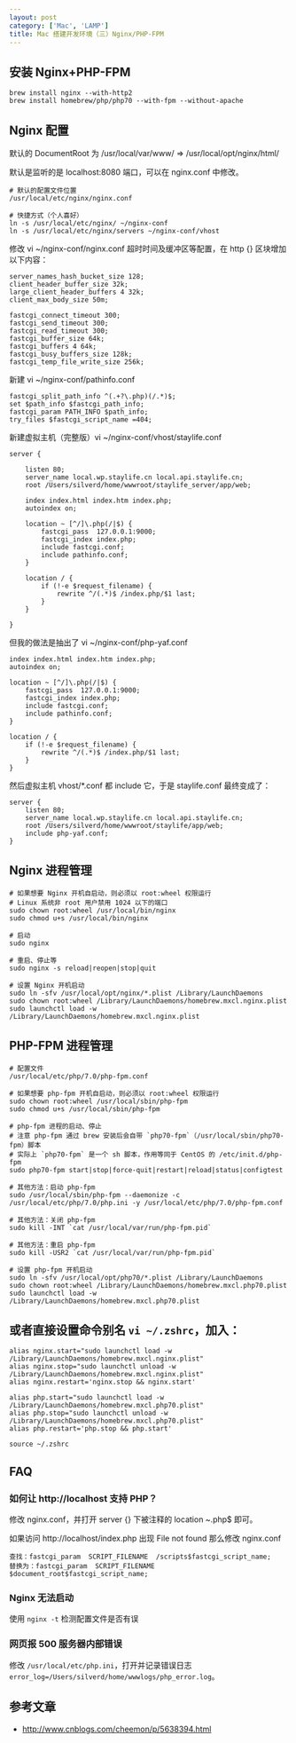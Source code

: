 ```yaml
---
layout: post
category: ['Mac', 'LAMP']
title: Mac 搭建开发环境（三）Nginx/PHP-FPM
---
```


## 安装 Nginx+PHP-FPM

    brew install nginx --with-http2
    brew install homebrew/php/php70 --with-fpm --without-apache

## Nginx 配置

默认的 DocumentRoot 为 /usr/local/var/www/ => /usr/local/opt/nginx/html/

默认是监听的是 localhost:8080 端口，可以在 nginx.conf 中修改。

    # 默认的配置文件位置
    /usr/local/etc/nginx/nginx.conf

    # 快捷方式（个人喜好）
    ln -s /usr/local/etc/nginx/ ~/nginx-conf
    ln -s /usr/local/etc/nginx/servers ~/nginx-conf/vhost

修改 vi ~/nginx-conf/nginx.conf 超时时间及缓冲区等配置，在 http {} 区块增加以下内容：

    server_names_hash_bucket_size 128;
    client_header_buffer_size 32k;
    large_client_header_buffers 4 32k;
    client_max_body_size 50m;

    fastcgi_connect_timeout 300;
    fastcgi_send_timeout 300;
    fastcgi_read_timeout 300;
    fastcgi_buffer_size 64k;
    fastcgi_buffers 4 64k;
    fastcgi_busy_buffers_size 128k;
    fastcgi_temp_file_write_size 256k;

新建 vi ~/nginx-conf/pathinfo.conf

    fastcgi_split_path_info ^(.+?\.php)(/.*)$;
    set $path_info $fastcgi_path_info;
    fastcgi_param PATH_INFO $path_info;
    try_files $fastcgi_script_name =404;

新建虚拟主机（完整版）vi ~/nginx-conf/vhost/staylife.conf

    server {

        listen 80;
        server_name local.wp.staylife.cn local.api.staylife.cn;
        root /Users/silverd/home/wwwroot/staylife_server/app/web;

        index index.html index.htm index.php;
        autoindex on;

        location ~ [^/]\.php(/|$) {
            fastcgi_pass  127.0.0.1:9000;
            fastcgi_index index.php;
            include fastcgi.conf;
            include pathinfo.conf;
        }

        location / {
            if (!-e $request_filename) {
                rewrite ^/(.*)$ /index.php/$1 last;
            }
        }

    }

但我的做法是抽出了 vi ~/nginx-conf/php-yaf.conf

    index index.html index.htm index.php;
    autoindex on;

    location ~ [^/]\.php(/|$) {
        fastcgi_pass  127.0.0.1:9000;
        fastcgi_index index.php;
        include fastcgi.conf;
        include pathinfo.conf;
    }

    location / {
        if (!-e $request_filename) {
            rewrite ^/(.*)$ /index.php/$1 last;
        }
    }

然后虚拟主机 vhost/*.conf 都 include 它，于是 staylife.conf 最终变成了：

    server {
        listen 80;
        server_name local.wp.staylife.cn local.api.staylife.cn;
        root /Users/silverd/home/wwwroot/staylife/app/web;
        include php-yaf.conf;
    }

## Nginx 进程管理

    # 如果想要 Nginx 开机自启动，则必须以 root:wheel 权限运行
    # Linux 系统非 root 用户禁用 1024 以下的端口
    sudo chown root:wheel /usr/local/bin/nginx
    sudo chmod u+s /usr/local/bin/nginx

    # 启动
    sudo nginx

    # 重启、停止等
    sudo nginx -s reload|reopen|stop|quit

    # 设置 Nginx 开机启动
    sudo ln -sfv /usr/local/opt/nginx/*.plist /Library/LaunchDaemons
    sudo chown root:wheel /Library/LaunchDaemons/homebrew.mxcl.nginx.plist
    sudo launchctl load -w /Library/LaunchDaemons/homebrew.mxcl.nginx.plist

## PHP-FPM 进程管理

    # 配置文件
    /usr/local/etc/php/7.0/php-fpm.conf

    # 如果想要 php-fpm 开机自启动，则必须以 root:wheel 权限运行
    sudo chown root:wheel /usr/local/sbin/php-fpm
    sudo chmod u+s /usr/local/sbin/php-fpm

    # php-fpm 进程的启动、停止
    # 注意 php-fpm 通过 brew 安装后会自带 `php70-fpm`（/usr/local/sbin/php70-fpm）脚本
    # 实际上 `php70-fpm` 是一个 sh 脚本，作用等同于 CentOS 的 /etc/init.d/php-fpm
    sudo php70-fpm start|stop|force-quit|restart|reload|status|configtest

    # 其他方法：启动 php-fpm
    sudo /usr/local/sbin/php-fpm --daemonize -c /usr/local/etc/php/7.0/php.ini -y /usr/local/etc/php/7.0/php-fpm.conf

    # 其他方法：关闭 php-fpm
    sudo kill -INT `cat /usr/local/var/run/php-fpm.pid`

    # 其他方法：重启 php-fpm
    sudo kill -USR2 `cat /usr/local/var/run/php-fpm.pid`

    # 设置 php-fpm 开机启动
    sudo ln -sfv /usr/local/opt/php70/*.plist /Library/LaunchDaemons
    sudo chown root:wheel /Library/LaunchDaemons/homebrew.mxcl.php70.plist
    sudo launchctl load -w /Library/LaunchDaemons/homebrew.mxcl.php70.plist

## 或者直接设置命令别名 `vi ~/.zshrc`，加入：

    alias nginx.start="sudo launchctl load -w /Library/LaunchDaemons/homebrew.mxcl.nginx.plist"
    alias nginx.stop="sudo launchctl unload -w /Library/LaunchDaemons/homebrew.mxcl.nginx.plist"
    alias nginx.restart='nginx.stop && nginx.start'

    alias php.start="sudo launchctl load -w /Library/LaunchDaemons/homebrew.mxcl.php70.plist"
    alias php.stop="sudo launchctl unload -w /Library/LaunchDaemons/homebrew.mxcl.php70.plist"
    alias php.restart='php.stop && php.start'

    source ~/.zshrc

## FAQ

### 如何让 http://localhost 支持 PHP？

修改 nginx.conf，并打开 server {} 下被注释的 location ~.php$ 即可。

如果访问 http://localhost/index.php 出现 File not found
那么修改 nginx.conf

    查找：fastcgi_param  SCRIPT_FILENAME  /scripts$fastcgi_script_name;
    替换为：fastcgi_param  SCRIPT_FILENAME  $document_root$fastcgi_script_name;

### Nginx 无法启动

使用 `nginx -t` 检测配置文件是否有误

### 网页报 500 服务器内部错误

修改 `/usr/local/etc/php.ini`，打开并记录错误日志 `error_log=/Users/silverd/home/wwwlogs/php_error.log`。

## 参考文章

- <http://www.cnblogs.com/cheemon/p/5638394.html>
